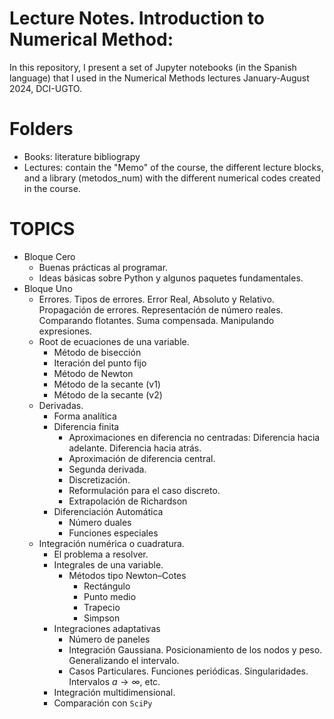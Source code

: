 # Lecture Notes. Introduction to Numerical Method:
In this repository, I present a set of Jupyter notebooks (in the Spanish language) that I used in the Numerical Methods lectures   January-August 2024, DCI-UGTO.

# Folders
- Books: literature bibliograpy
- Lectures: contain the "Memo" of the course, the different lecture blocks, and a library (metodos_num) with the different numerical codes created in the course.


# TOPICS
- Bloque Cero
    - Buenas prácticas al programar.
	- Ideas básicas sobre Python y algunos paquetes fundamentales.
- Bloque Uno
    - Errores. Tipos de errores. Error Real, Absoluto y Relativo. Propagación de errores. Representación de número reales. Comparando flotantes. Suma compensada. Manipulando expresiones.
    - Root de ecuaciones de una variable. 
        - Método de bisección
        - Iteración del punto fijo
        - Método de Newton
        - Método de la secante (v1)
        - Método de la secante (v2)
    - Derivadas. 
        - Forma analítica
        - Diferencia finita
            - Aproximaciones en diferencia no centradas: Diferencia hacia adelante. Diferencia hacia atrás.
            - Aproximación de diferencia central.
            - Segunda derivada.
            - Discretización.
            - Reformulación para el caso discreto.
            - Extrapolación de Richardson
        - Diferenciación Automática 
            - Número duales
            - Funciones especiales
    - Integración numérica o cuadratura.
        - El problema a resolver.
        - Integrales de una variable.
            - Métodos tipo Newton–Cotes
                - Rectángulo
                - Punto medio
                - Trapecio
                - Simpson
        - Integraciones adaptativas
            - Número de paneles 
            - Integración Gaussiana. Posicionamiento de los nodos y peso. Generalizando el intervalo.
            - Casos Particulares. Funciones periódicas. Singularidades. Intervalos $a\to\infty$, etc.
        - Integración multidimensional.
        - Comparación con `SciPy`